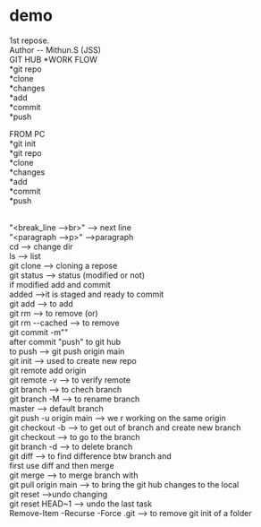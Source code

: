# demo
1st repose.
<br>
Author -- Mithun.S (JSS)
<br>
                             GIT HUB
*WORK FLOW
<br>
*git repo
<br>
*clone
<br>
*changes
<br>
*add
<br>
*commit
<br>
*push
<br>

FROM PC
<br>
*git init 
<br>
*git repo
<br>
*clone 
<br>
*changes
<br>
*add 
<br>
*commit
<br>
*push
<br>
<br>

"<break_line -->br>" --> next line
<br>
"<paragraph -->p>" -->paragraph
<br>
cd --> change dir
<br>
ls --> list
<br>
git clone --> cloning a repose
<br>
git status --> status (modified or not)
<br>
if modified add and commit
<br>
added -->it is staged and ready to commit
<br>
git add <file name> --> to add
<br>
git rm <filename> --> to remove (or)
<br>
git rm --cached <filename> --> to remove
<br>
git commit -m"<message>"
<br>
after commit "push" to git hub
<br>
to push --> git push origin main
<br>
git init --> used to create new repo
<br>
git remote add origin <link>
<br>
git remote -v --> to verify remote
<br>
git branch --> to chech branch
<br>
git branch -M <name> --> to rename branch
<br>
master --> default branch
<br>
git push -u origin main --> we r working on the same origin 
<br>
git checkout -b <new branch name> --> to get out of branch and create new branch
<br>
git checkout <branch name> --> to go to the branch
<br>
git branch -d <branch name> --> to delete branch
<br>
git diff <branch name> --> to find difference btw branch and <branch name>
<br>
first use diff and then merge 
<br>
git merge <branch name> --> to merge branch with <branch name>
<br>
git pull origin main --> to bring the git hub changes to the local 
<br>
git reset <file name> -->undo changing
<br>
git reset HEAD~1 --> undo the last task
<br>
Remove-Item -Recurse -Force .git  --> to remove git init of a folder
<br>


